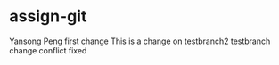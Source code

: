 # assign-git
Yansong Peng
first change
This is a change on testbranch2
testbranch change
conflict fixed